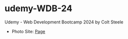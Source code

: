 # udemy-WDB-24
Udemy - Web Development Bootcamp 2024 by Colt Steele

* Photo Site: [Page](https://codepen.io/21SJ6/pen/ZEZKaob)<br>
